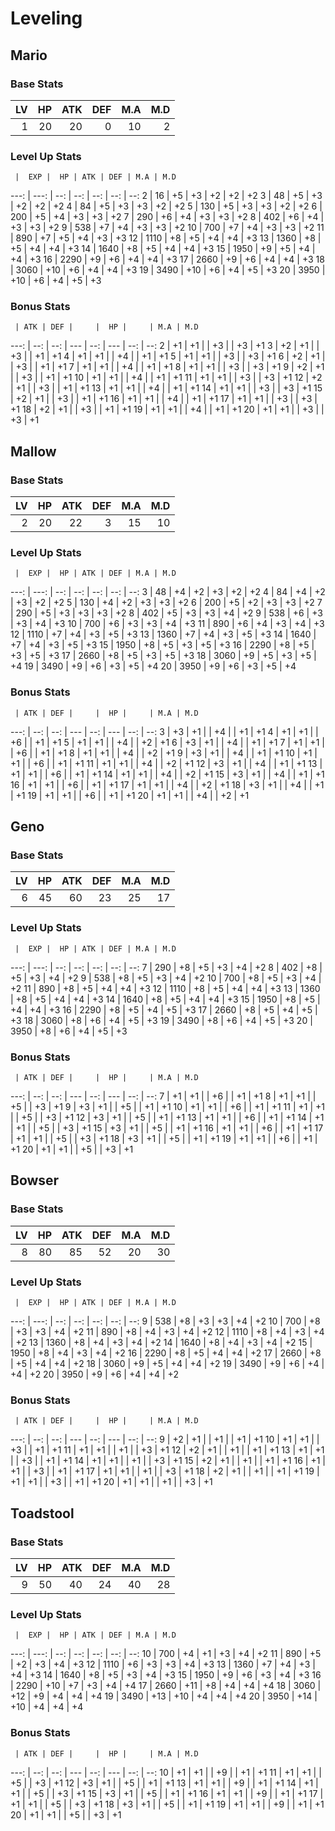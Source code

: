 # Leveling

## Mario 

### Base Stats

 LV |  HP | ATK | DEF | M.A | M.D
--: | --: | --: | --: | --: | --: 
  1 |  20 |  20 |   0 |  10 |   2

### Level Up Stats

     |  EXP |  HP | ATK | DEF | M.A | M.D
---: | ---: | --: | --: | --: | --: | --: 
   2 |   16 |  +5 |  +3 |  +2 |  +2 |  +2
   3 |   48 |  +5 |  +3 |  +2 |  +2 |  +2
   4 |   84 |  +5 |  +3 |  +3 |  +2 |  +2
   5 |  130 |  +5 |  +3 |  +3 |  +2 |  +2
   6 |  200 |  +5 |  +4 |  +3 |  +3 |  +2
   7 |  290 |  +6 |  +4 |  +3 |  +3 |  +2
   8 |  402 |  +6 |  +4 |  +3 |  +3 |  +2
   9 |  538 |  +7 |  +4 |  +3 |  +3 |  +2
  10 |  700 |  +7 |  +4 |  +3 |  +3 |  +2
  11 |  890 |  +7 |  +5 |  +4 |  +3 |  +3
  12 | 1110 |  +8 |  +5 |  +4 |  +4 |  +3
  13 | 1360 |  +8 |  +5 |  +4 |  +4 |  +3
  14 | 1640 |  +8 |  +5 |  +4 |  +4 |  +3
  15 | 1950 |  +9 |  +5 |  +4 |  +4 |  +3
  16 | 2290 |  +9 |  +6 |  +4 |  +4 |  +3
  17 | 2660 |  +9 |  +6 |  +4 |  +4 |  +3
  18 | 3060 | +10 |  +6 |  +4 |  +4 |  +3
  19 | 3490 | +10 |  +6 |  +4 |  +5 |  +3
  20 | 3950 | +10 |  +6 |  +4 |  +5 |  +3
  
### Bonus Stats
  
     | ATK | DEF |     |  HP |     | M.A | M.D
---: | --: | --: | --- | --: | --- | --: | --:
   2 |  +1 |  +1 |     |  +3 |     |  +3 |  +1
   3 |  +2 |  +1 |     |  +3 |     |  +1 |  +1 
   4 |  +1 |  +1 |     |  +4 |     |  +1 |  +1
   5 |  +1 |  +1 |     |  +3 |     |  +3 |  +1
   6 |  +2 |  +1 |     |  +3 |     |  +1 |  +1
   7 |  +1 |  +1 |     |  +4 |     |  +1 |  +1
   8 |  +1 |  +1 |     |  +3 |     |  +3 |  +1
   9 |  +2 |  +1 |     |  +3 |     |  +1 |  +1
  10 |  +1 |  +1 |     |  +4 |     |  +1 |  +1
  11 |  +1 |  +1 |     |  +3 |     |  +3 |  +1
  12 |  +2 |  +1 |     |  +3 |     |  +1 |  +1
  13 |  +1 |  +1 |     |  +4 |     |  +1 |  +1
  14 |  +1 |  +1 |     |  +3 |     |  +3 |  +1
  15 |  +2 |  +1 |     |  +3 |     |  +1 |  +1
  16 |  +1 |  +1 |     |  +4 |     |  +1 |  +1
  17 |  +1 |  +1 |     |  +3 |     |  +3 |  +1
  18 |  +2 |  +1 |     |  +3 |     |  +1 |  +1
  19 |  +1 |  +1 |     |  +4 |     |  +1 |  +1
  20 |  +1 |  +1 |     |  +3 |     |  +3 |  +1

## Mallow

### Base Stats

 LV |  HP | ATK | DEF | M.A | M.D
--: | --: | --: | --: | --: | --: 
  2 |  20 |  22 |   3 |  15 |  10

### Level Up Stats

     |  EXP |  HP | ATK | DEF | M.A | M.D
---: | ---: | --: | --: | --: | --: | --: 
   3 |   48 |  +4 |  +2 |  +3 |  +2 |  +2
   4 |   84 |  +4 |  +2 |  +3 |  +2 |  +2
   5 |  130 |  +4 |  +2 |  +3 |  +3 |  +2
   6 |  200 |  +5 |  +2 |  +3 |  +3 |  +2
   7 |  290 |  +5 |  +3 |  +3 |  +3 |  +2
   8 |  402 |  +5 |  +3 |  +3 |  +4 |  +2
   9 |  538 |  +6 |  +3 |  +3 |  +4 |  +3
  10 |  700 |  +6 |  +3 |  +3 |  +4 |  +3
  11 |  890 |  +6 |  +4 |  +3 |  +4 |  +3
  12 | 1110 |  +7 |  +4 |  +3 |  +5 |  +3
  13 | 1360 |  +7 |  +4 |  +3 |  +5 |  +3
  14 | 1640 |  +7 |  +4 |  +3 |  +5 |  +3
  15 | 1950 |  +8 |  +5 |  +3 |  +5 |  +3
  16 | 2290 |  +8 |  +5 |  +3 |  +5 |  +3
  17 | 2660 |  +8 |  +5 |  +3 |  +5 |  +3
  18 | 3060 |  +9 |  +5 |  +3 |  +5 |  +4
  19 | 3490 |  +9 |  +6 |  +3 |  +5 |  +4
  20 | 3950 |  +9 |  +6 |  +3 |  +5 |  +4
  
### Bonus Stats
  
     | ATK | DEF |     |  HP |     | M.A | M.D
---: | --: | --: | --- | --: | --- | --: | --:
   3 |  +3 |  +1 |     |  +4 |     |  +1 |  +1 
   4 |  +1 |  +1 |     |  +6 |     |  +1 |  +1
   5 |  +1 |  +1 |     |  +4 |     |  +2 |  +1
   6 |  +3 |  +1 |     |  +4 |     |  +1 |  +1
   7 |  +1 |  +1 |     |  +6 |     |  +1 |  +1
   8 |  +1 |  +1 |     |  +4 |     |  +2 |  +1
   9 |  +3 |  +1 |     |  +4 |     |  +1 |  +1
  10 |  +1 |  +1 |     |  +6 |     |  +1 |  +1
  11 |  +1 |  +1 |     |  +4 |     |  +2 |  +1
  12 |  +3 |  +1 |     |  +4 |     |  +1 |  +1
  13 |  +1 |  +1 |     |  +6 |     |  +1 |  +1
  14 |  +1 |  +1 |     |  +4 |     |  +2 |  +1
  15 |  +3 |  +1 |     |  +4 |     |  +1 |  +1
  16 |  +1 |  +1 |     |  +6 |     |  +1 |  +1
  17 |  +1 |  +1 |     |  +4 |     |  +2 |  +1
  18 |  +3 |  +1 |     |  +4 |     |  +1 |  +1
  19 |  +1 |  +1 |     |  +6 |     |  +1 |  +1
  20 |  +1 |  +1 |     |  +4 |     |  +2 |  +1

## Geno

### Base Stats

 LV |  HP | ATK | DEF | M.A | M.D
--: | --: | --: | --: | --: | --: 
  6 |  45 |  60 |  23 |  25 |  17

### Level Up Stats

     |  EXP |  HP | ATK | DEF | M.A | M.D
---: | ---: | --: | --: | --: | --: | --: 
   7 |  290 |  +8 |  +5 |  +3 |  +4 |  +2
   8 |  402 |  +8 |  +5 |  +3 |  +4 |  +2
   9 |  538 |  +8 |  +5 |  +3 |  +4 |  +2
  10 |  700 |  +8 |  +5 |  +3 |  +4 |  +2
  11 |  890 |  +8 |  +5 |  +4 |  +4 |  +3
  12 | 1110 |  +8 |  +5 |  +4 |  +4 |  +3
  13 | 1360 |  +8 |  +5 |  +4 |  +4 |  +3
  14 | 1640 |  +8 |  +5 |  +4 |  +4 |  +3
  15 | 1950 |  +8 |  +5 |  +4 |  +4 |  +3
  16 | 2290 |  +8 |  +5 |  +4 |  +5 |  +3
  17 | 2660 |  +8 |  +5 |  +4 |  +5 |  +3
  18 | 3060 |  +8 |  +6 |  +4 |  +5 |  +3
  19 | 3490 |  +8 |  +6 |  +4 |  +5 |  +3
  20 | 3950 |  +8 |  +6 |  +4 |  +5 |  +3
  
### Bonus Stats
  
     | ATK | DEF |     |  HP |     | M.A | M.D
---: | --: | --: | --- | --: | --- | --: | --:
   7 |  +1 |  +1 |     |  +6 |     |  +1 |  +1
   8 |  +1 |  +1 |     |  +5 |     |  +3 |  +1
   9 |  +3 |  +1 |     |  +5 |     |  +1 |  +1
  10 |  +1 |  +1 |     |  +6 |     |  +1 |  +1
  11 |  +1 |  +1 |     |  +5 |     |  +3 |  +1
  12 |  +3 |  +1 |     |  +5 |     |  +1 |  +1
  13 |  +1 |  +1 |     |  +6 |     |  +1 |  +1
  14 |  +1 |  +1 |     |  +5 |     |  +3 |  +1
  15 |  +3 |  +1 |     |  +5 |     |  +1 |  +1
  16 |  +1 |  +1 |     |  +6 |     |  +1 |  +1
  17 |  +1 |  +1 |     |  +5 |     |  +3 |  +1
  18 |  +3 |  +1 |     |  +5 |     |  +1 |  +1
  19 |  +1 |  +1 |     |  +6 |     |  +1 |  +1
  20 |  +1 |  +1 |     |  +5 |     |  +3 |  +1

## Bowser

### Base Stats

 LV |  HP | ATK | DEF | M.A | M.D
--: | --: | --: | --: | --: | --: 
  8 |  80 |  85 |  52 |  20 |  30

### Level Up Stats

     |  EXP |  HP | ATK | DEF | M.A | M.D
---: | ---: | --: | --: | --: | --: | --: 
   9 |  538 |  +8 |  +3 |  +3 |  +4 |  +2
  10 |  700 |  +8 |  +3 |  +3 |  +4 |  +2
  11 |  890 |  +8 |  +4 |  +3 |  +4 |  +2
  12 | 1110 |  +8 |  +4 |  +3 |  +4 |  +2
  13 | 1360 |  +8 |  +4 |  +3 |  +4 |  +2
  14 | 1640 |  +8 |  +4 |  +3 |  +4 |  +2
  15 | 1950 |  +8 |  +4 |  +3 |  +4 |  +2
  16 | 2290 |  +8 |  +5 |  +4 |  +4 |  +2
  17 | 2660 |  +8 |  +5 |  +4 |  +4 |  +2
  18 | 3060 |  +9 |  +5 |  +4 |  +4 |  +2
  19 | 3490 |  +9 |  +6 |  +4 |  +4 |  +2
  20 | 3950 |  +9 |  +6 |  +4 |  +4 |  +2
  
### Bonus Stats
  
     | ATK | DEF |     |  HP |     | M.A | M.D
---: | --: | --: | --- | --: | --- | --: | --:
   9 |  +2 |  +1 |     |  +1 |     |  +1 |  +1
  10 |  +1 |  +1 |     |  +3 |     |  +1 |  +1
  11 |  +1 |  +1 |     |  +1 |     |  +3 |  +1
  12 |  +2 |  +1 |     |  +1 |     |  +1 |  +1
  13 |  +1 |  +1 |     |  +3 |     |  +1 |  +1
  14 |  +1 |  +1 |     |  +1 |     |  +3 |  +1
  15 |  +2 |  +1 |     |  +1 |     |  +1 |  +1
  16 |  +1 |  +1 |     |  +3 |     |  +1 |  +1
  17 |  +1 |  +1 |     |  +1 |     |  +3 |  +1
  18 |  +2 |  +1 |     |  +1 |     |  +1 |  +1
  19 |  +1 |  +1 |     |  +3 |     |  +1 |  +1
  20 |  +1 |  +1 |     |  +1 |     |  +3 |  +1

## Toadstool

### Base Stats

 LV |  HP | ATK | DEF | M.A | M.D
--: | --: | --: | --: | --: | --: 
  9 |  50 |  40 |  24 |  40 |  28

### Level Up Stats

     |  EXP |  HP | ATK | DEF | M.A | M.D
---: | ---: | --: | --: | --: | --: | --: 
  10 |  700 |  +4 |  +1 |  +3 |  +4 |  +2
  11 |  890 |  +5 |  +2 |  +3 |  +4 |  +3
  12 | 1110 |  +6 |  +3 |  +3 |  +4 |  +3
  13 | 1360 |  +7 |  +4 |  +3 |  +4 |  +3
  14 | 1640 |  +8 |  +5 |  +3 |  +4 |  +3
  15 | 1950 |  +9 |  +6 |  +3 |  +4 |  +3
  16 | 2290 | +10 |  +7 |  +3 |  +4 |  +4
  17 | 2660 | +11 |  +8 |  +4 |  +4 |  +4
  18 | 3060 | +12 |  +9 |  +4 |  +4 |  +4
  19 | 3490 | +13 | +10 |  +4 |  +4 |  +4
  20 | 3950 | +14 | +10 |  +4 |  +4 |  +4
  
### Bonus Stats
  
     | ATK | DEF |     |  HP |     | M.A | M.D
---: | --: | --: | --- | --: | --- | --: | --:
  10 |  +1 |  +1 |     |  +9 |     |  +1 |  +1
  11 |  +1 |  +1 |     |  +5 |     |  +3 |  +1
  12 |  +3 |  +1 |     |  +5 |     |  +1 |  +1
  13 |  +1 |  +1 |     |  +9 |     |  +1 |  +1
  14 |  +1 |  +1 |     |  +5 |     |  +3 |  +1
  15 |  +3 |  +1 |     |  +5 |     |  +1 |  +1
  16 |  +1 |  +1 |     |  +9 |     |  +1 |  +1
  17 |  +1 |  +1 |     |  +5 |     |  +3 |  +1
  18 |  +3 |  +1 |     |  +5 |     |  +1 |  +1
  19 |  +1 |  +1 |     |  +9 |     |  +1 |  +1
  20 |  +1 |  +1 |     |  +5 |     |  +3 |  +1


